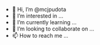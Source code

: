- 👋 Hi, I’m @mcjpudota
- 👀 I’m interested in ...
- 🌱 I’m currently learning ...
- 💞️ I’m looking to collaborate on ...
- 📫 How to reach me ...

<!---
mcjpudota/mcjpudota is a ✨ special ✨ repository because its `README.md` (this file) appears on your GitHub profile.
You can click the Preview link to take a look at your changes.
--->
